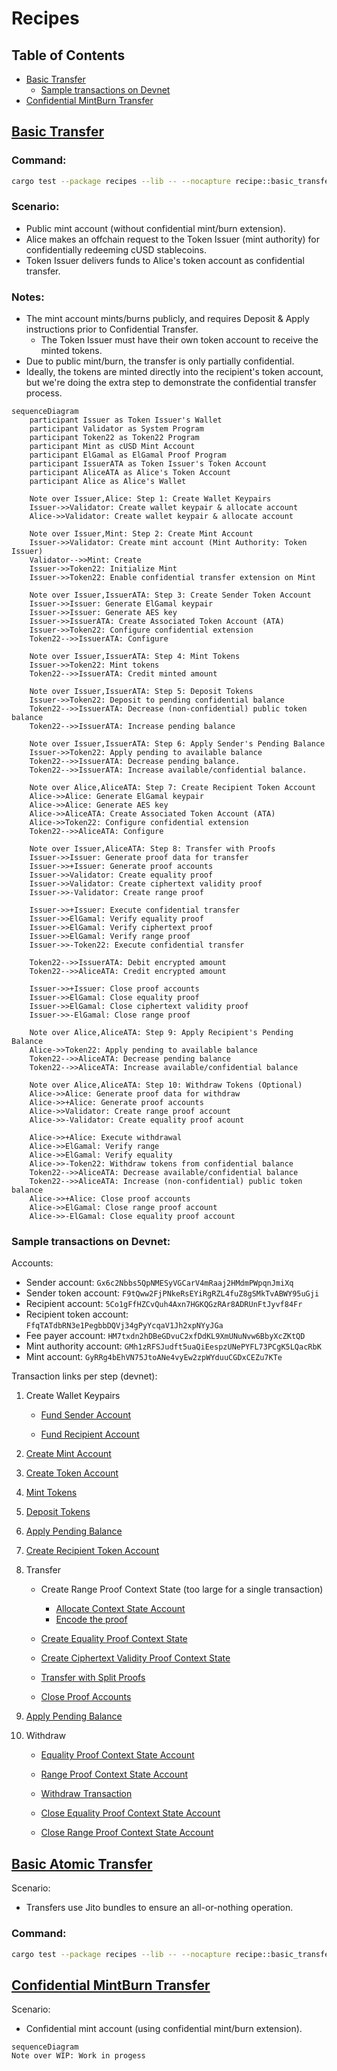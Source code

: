 # Recipes

## Table of Contents
- [Basic Transfer](#basic-transfer)
    - [Sample transactions on Devnet](#sample-transactions-on-devnet)
- [Confidential MintBurn Transfer](#confidential-mintburn-transfer)


## [Basic Transfer](../recipes/src/lib.rs#L43)
### Command:
```bash
cargo test --package recipes --lib -- --nocapture recipe::basic_transfer_recipe --exact --show-output
```
### Scenario:
- Public mint account (without confidential mint/burn extension).  
- Alice makes an offchain request to the Token Issuer (mint authority) for confidentially redeeming cUSD stablecoins. 
- Token Issuer delivers funds to Alice's token account as confidential transfer.

### Notes:
- The mint account mints/burns publicly, and requires Deposit & Apply instructions prior to Confidential Transfer.
    - The Token Issuer must have their own token account to receive the minted tokens.
- Due to public mint/burn, the transfer is only partially confidential.
- Ideally, the tokens are minted directly into the recipient's token account, but we're doing the extra step to demonstrate the confidential transfer process.
```mermaid
sequenceDiagram
    participant Issuer as Token Issuer's Wallet
    participant Validator as System Program
    participant Token22 as Token22 Program
    participant Mint as cUSD Mint Account
    participant ElGamal as ElGamal Proof Program
    participant IssuerATA as Token Issuer's Token Account
    participant AliceATA as Alice's Token Account
    participant Alice as Alice's Wallet
    
    Note over Issuer,Alice: Step 1: Create Wallet Keypairs
    Issuer->>Validator: Create wallet keypair & allocate account
    Alice->>Validator: Create wallet keypair & allocate account
    
    Note over Issuer,Mint: Step 2: Create Mint Account
    Issuer->>Validator: Create mint account (Mint Authority: Token Issuer)
    Validator-->>Mint: Create
    Issuer->>Token22: Initialize Mint
    Issuer->>Token22: Enable confidential transfer extension on Mint
    
    Note over Issuer,IssuerATA: Step 3: Create Sender Token Account
    Issuer->>Issuer: Generate ElGamal keypair
    Issuer->>Issuer: Generate AES key
    Issuer->>IssuerATA: Create Associated Token Account (ATA)
    Issuer->>Token22: Configure confidential extension
    Token22-->>IssuerATA: Configure
    
    Note over Issuer,IssuerATA: Step 4: Mint Tokens
    Issuer->>Token22: Mint tokens
    Token22-->>IssuerATA: Credit minted amount
    
    Note over Issuer,IssuerATA: Step 5: Deposit Tokens
    Issuer->>Token22: Deposit to pending confidential balance
    Token22-->>IssuerATA: Decrease (non-confidential) public token balance
    Token22-->>IssuerATA: Increase pending balance
    
    Note over Issuer,IssuerATA: Step 6: Apply Sender's Pending Balance
    Issuer->>Token22: Apply pending to available balance
    Token22-->>IssuerATA: Decrease pending balance.
    Token22-->>IssuerATA: Increase available/confidential balance.
    
    Note over Alice,AliceATA: Step 7: Create Recipient Token Account
    Alice->>Alice: Generate ElGamal keypair
    Alice->>Alice: Generate AES key
    Alice->>AliceATA: Create Associated Token Account (ATA)
    Alice->>Token22: Configure confidential extension
    Token22-->>AliceATA: Configure
    
    Note over Issuer,AliceATA: Step 8: Transfer with Proofs
    Issuer->>Issuer: Generate proof data for transfer
    Issuer->>+Issuer: Generate proof accounts
    Issuer->>Validator: Create equality proof
    Issuer->>Validator: Create ciphertext validity proof
    Issuer->>-Validator: Create range proof
    
    Issuer->>+Issuer: Execute confidential transfer
    Issuer->>ElGamal: Verify equality proof
    Issuer->>ElGamal: Verify ciphertext proof
    Issuer->>ElGamal: Verify range proof
    Issuer->>-Token22: Execute confidential transfer

    Token22-->>IssuerATA: Debit encrypted amount
    Token22-->>AliceATA: Credit encrypted amount
    
    Issuer->>+Issuer: Close proof accounts
    Issuer->>ElGamal: Close equality proof
    Issuer->>ElGamal: Close ciphertext validity proof
    Issuer->>-ElGamal: Close range proof

    Note over Alice,AliceATA: Step 9: Apply Recipient's Pending Balance
    Alice->>Token22: Apply pending to available balance
    Token22-->>AliceATA: Decrease pending balance
    Token22-->>AliceATA: Increase available/confidential balance
    
    Note over Alice,AliceATA: Step 10: Withdraw Tokens (Optional)
    Alice->>Alice: Generate proof data for withdraw
    Alice->>+Alice: Generate proof accounts
    Alice->>Validator: Create range proof account
    Alice->>-Validator: Create equality proof acount

    Alice->>+Alice: Execute withdrawal
    Alice->>ElGamal: Verify range
    Alice->>ElGamal: Verify equality
    Alice->>-Token22: Withdraw tokens from confidential balance
    Token22-->>AliceATA: Decrease available/confidential balance
    Token22-->>AliceATA: Increase (non-confidential) public token balance
    Alice->>+Alice: Close proof accounts
    Alice->>ElGamal: Close range proof account
    Alice->>-ElGamal: Close equality proof account
```

### Sample transactions on Devnet:
Accounts:
- Sender account: `Gx6c2Nbbs5QpNMESyVGCarV4mRaaj2HMdmPWpqnJmiXq`
- Sender token account: `F9tQww2FjPNkeRsEYiRgRZL4fuZ8gSMkTvABWY95uGji`
- Recipient account: `5Co1gFfHZCvQuh4Axn7HGKQGzRAr8ADRUnFtJyvf84Fr`
- Recipient token account: `FfqTATdbRN3e1PegbbDQVj34gPyYcqaV1Jh2xpNYyJGa`
- Fee payer account: `HM7txdn2hDBeGDvuC2xfDdKL9XmUNuNvw6BbyXcZKtQD`
- Mint authority account: `GMh1zRFSJudft5uaQiEespzUNePYFL73PCgK5LQacRbK`
- Mint account: `GyRRg4bEhVN75JtoANe4vyEw2zpWYduuCGDxCEZu7KTe`

Transaction links per step (devnet):
1. Create Wallet Keypairs
    - [Fund Sender Account](https://explorer.solana.com/tx/chw4YusLfm3Kq778VJnRPWeGczbTA9HXeizbtPrwtJfSmd4qcGFXKntVTDHxkCkX8tkbHpLZffD24jy4XVuhgMB?cluster=devnet)

    - [Fund Recipient Account](https://explorer.solana.com/tx/5JDFa2SBKfUGrMreQDvvcKPFHyQepNKWW9dUMB2mYmvipKUJTo2K91YweQ5P9RAbSGghwZyoNiPJY2rDkfNQbAT2?cluster=devnet)

1. [Create Mint Account](https://explorer.solana.com/tx/4qAXna48cMC677F6ZjkKbsHETnNpDzX1FF8mFN1zi6LMBjszUjcUR19E8Ng1Uw68m7GLgHsnYVyJRZFPF4sFGXaW?cluster=devnet)

1. [Create Token Account](https://explorer.solana.com/tx/2wpnFHCLcFeNsEHcjF2P8Gj3dVsbct9RLupWLCZkN6TTXHgJQUdiYqu9hSzTcX1mtTK4AAPwaN4W1ZgcA6dX7aQT?cluster=devnet)

1. [Mint Tokens](https://explorer.solana.com/tx/4MJu5e2cFrws8ehYBU93PcqBhRVwr4o4pxFbNZcZg9XjLy86GyWX7g1C8kRVvPNtxYSwcrmuh6GTdU6BVoSq7jqj?cluster=devnet)

1. [Deposit Tokens](https://explorer.solana.com/tx/wJw7HhX1p737XNvVwJLEwE7oCDuSxyJYZPD7xJqLWL4ao3osJ7bdmUoy8R5pTtfL2EqPysr8v2wgJRNTMM9VHsM?cluster=devnet)

1. [Apply Pending Balance](https://explorer.solana.com/tx/6y1aNHz7NzVzbEXxf4Rw5xV1EZ8CWFx1zamL9N49YkdJ3JKRpMSLVqdSGfBobSbiAj5zuxfyibwTC1NXgKdjWco?cluster=devnet)

1. [Create Recipient Token Account](https://explorer.solana.com/tx/2VfuPxmm9JsZJB8DKpTCfDzAsigFaNdEuWPtNqyWSKAqbMJJqcy8jguHzPjLiSTJAJzX9sEGFeXN2fjMCqpRRkka?cluster=devnet)

1. Transfer

    - Create Range Proof Context State (too large for a single transaction)
        - [Allocate Context State Account](https://explorer.solana.com/tx/3i7Wmspx4MUyiNAjHuXxhiP773dLaTghnnCGZzwmih5zLMhRoUqwPHhhAK33w3TAEtgsLUCTrCvw9KXmohJkyUvg?cluster=devnet)
        - [Encode the proof ](https://explorer.solana.com/tx/3oQivHMnWAWFjFZcyn2gk8UhkQfzuDPb8hEg1h3xxLwPbyLMc1QNhBvfk6ozd4myPk2vxj1WTKXnHzgt47h2FxPL?cluster=devnet) 

    - [Create Equality Proof Context State](https://explorer.solana.com/tx/aPjBD7yuEPrRiyj8Ycu1jPFKrYgt3YBC5nk1JQxWenGydLHKcpwCvDzsqzMSMeoP5Y5YPkPebsPhUPCzi2SDHkv?cluster=devnet)

    - [Create Ciphertext Validity Proof Context State](https://explorer.solana.com/tx/5K3Du5EfX1pzcMBzdRNtcLXbQsikr2KDbAKVYgvrUwSh8WMkVsn4Jp4MCgFu7vW2SPqeKyLh3CXX8Jdx6pxoyt3d?cluster=devnet)

    - [Transfer with Split Proofs](https://explorer.solana.com/tx/2rhcbfkr64koHWjoHCJKjbxxS6TonbRH1KVQUvZSFJwM7vnz181eb4eqSkgo3aEFmbnZT5K4z124jW2rRXGuAYU2?cluster=devnet)

    - [Close Proof Accounts](https://explorer.solana.com/tx/5VuxBSS2e9uXqVSME3e9Ktg8ZsLH57y441obxF1s2SaFo8hs1tTgQxofWyw9VsGPPq8PGcMs8JFD3XhBg7p3Zph?cluster=devnet)

1. [Apply Pending Balance](https://explorer.solana.com/tx/86nZEeHGtc2jqLSFn6L8i5P3UyGdQCyt4V3WBF35HCEEbmCehpxErFA76X5ktjqk9h1aYsbCVASBX42fJZ3wkKR?cluster=devnet)

1. Withdraw
    - [Equality Proof Context State Account](https://explorer.solana.com/tx/3iZt3wwbjink4Xqaih5w1naUmbx2EjZ2M5KQJaygnCUNoPbtgzZVXXCggpEJaLiBRRegdSsyxK2drvCDpfM3QSFg?cluster=devnet)

    - [Range Proof Context State Account](https://explorer.solana.com/tx/3ewh5q4vJWJggjAvA1Sug6yaPMVAe4ePy3nBndYTVf7wchfbiMEeJxNQ6dvTxx1D1p9AZfxX4GuqwT9xGKRDr7DL?cluster=devnet)

    - [Withdraw Transaction](https://explorer.solana.com/tx/UDKGNqXuyWQGwvDPgzrEEwPZmGbyWcDiqxhcb97NHDXwMeZipUsCxFKzBWLZXvnvPDtAA9ZtAjNmYohkvVv2S4T?cluster=devnet)

    - [Close Equality Proof Context State Account](https://explorer.solana.com/tx/5uXMwYM7ykH9SM8EmVmv6h3ZDzvGgVwihYzUmnvV5BxCeoxA9QbWdQbK7nM7gfW2cRQ3iqJzZftniRshd5PL9JVZ?cluster=devnet)

    - [Close Range Proof Context State Account](https://explorer.solana.com/tx/128Yq7WSjejDg5vpGNL6VzJgKqG2o3trPFHiCjTfLEzRJ1j3jbWVQkv7msXDtBsDKHeTEpJF6zoiQMjzU3NwKPaZ?cluster=devnet)

## [Basic Atomic Transfer](../recipes/src/lib.rs#L90)
Scenario:
- Transfers use Jito bundles to ensure an all-or-nothing operation.  
### Command:
```bash
cargo test --package recipes --lib -- --nocapture recipe::basic_transfer_recipe_atomic --exact --show-output
```
## [Confidential MintBurn Transfer](../recipes/src/lib.rs#L18)
Scenario:
- Confidential mint account (using confidential mint/burn extension).  
```mermaid
sequenceDiagram
Note over WIP: Work in progess
```
